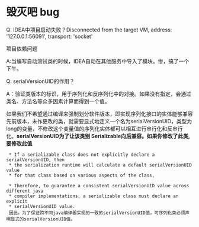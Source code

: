 # 毁灭吧 bug

Q: IDEA中项目启动失败？Disconnected from the target VM, address: '127.0.0.1:56091', transport: 'socket'

项目依赖问题

A:当编写自动测试类的时候，IDEA自动在其他服务中导入了模块。惨，搞了一个下午。



Q: serialVersionUID的作用？

A：验证类版本的标识，用于序列化和反序列化中的对接。如果没有指定，会通过类名、方法名等众多因素计算而得到一个值。

如果我们不希望通过编译来强制划分软件版本，即实现序列化接口的实体能够兼容先前版本，未作更改的类，就需要显式地定义一个名为serialVersionUID，类型为long的变量，不修改这个变量值的序列化实体都可以相互进行串行化和反串行化。**serialVersionUID为了让该类别 Serializable向后兼容。如果你修改了此类, 要修改此值**.

```
 * If a serializable class does not explicitly declare a serialVersionUID, then
 * the serialization runtime will calculate a default serialVersionUID value
 * for that class based on various aspects of the class,
 
 * Therefore, to guarantee a consistent serialVersionUID value across different java
 * compiler implementations, a serializable class must declare an explicit
 * serialVersionUID value. 
 因此，为了保证跨不同java编译器实现的一致的serialVersionUID值，可序列化类必须声明显式的serialVersionUID值。
```





